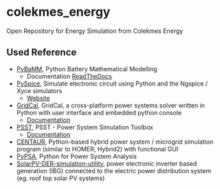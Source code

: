 # colekmes_energy
Open Repository for Energy Simulation from Colekmes Energy

## Used Reference
 - [PyBaMM](https://github.com/pybamm-team/PyBaMM), Python Battery Mathematical Modelling 
	- Documentation [ReadTheDocs](https://pybamm.readthedocs.io/en/latest/)
 - [PySpice](https://github.com/FabriceSalvaire/PySpice), Simulate electronic circuit using Python and the Ngspice / Xyce simulators
	- [Website](https://pyspice.fabrice-salvaire.fr/)
 - [GridCal](https://github.com/SanPen/GridCal), GridCal, a cross-platform power systems solver written in Python with user interface and embedded python console
	 - [Documentation](https://gridcal.readthedocs.io/en/latest/)
 - [PSST](https://github.com/power-system-simulation-toolbox/psst), PSST - Power System Simulation Toolbox
	 - [Documentation](https://psst.readthedocs.io/)
 - [CENTAUR](https://github.com/susantoj/CENTAUR), Python-based hybrid power system / microgrid simulation program (similar to HOMER, Hybrid2) with functional GUI
 - [PyPSA](https://github.com/PyPSA/PyPSA), Python for Power System Analysis
 - [SolarPV-DER-simulation-utility](https://github.com/sibyjackgrove/SolarPV-DER-simulation-utility), power electronic inverter based generation (IBG) connected to the electric power distribution system (eg. roof top solar PV systems)
<!--stackedit_data:
eyJoaXN0b3J5IjpbODQ5NTk3MDk0LDE0NjU4ODIwOTgsLTczNT
YyODM0MF19
-->